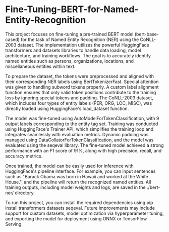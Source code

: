 # Fine-Tuning-BERT-for-Named-Entity-Recognition

This project focuses on fine-tuning a pre-trained BERT model (bert-base-cased) for the task of Named Entity Recognition (NER) using the CoNLL-2003 dataset. The implementation utilizes the powerful HuggingFace transformers and datasets libraries to handle data loading, model architecture, and training workflows. The goal is to accurately identify named entities such as persons, organizations, locations, and miscellaneous entities within text.

To prepare the dataset, the tokens were preprocessed and aligned with their corresponding NER labels using BertTokenizerFast. Special attention was given to handling subword tokens properly. A custom label alignment function ensures that only valid token positions contribute to the training loss by ignoring special tokens and padding. The CoNLL-2003 dataset, which includes four types of entity labels (PER, ORG, LOC, MISC), was directly loaded using HuggingFace's load_dataset function.

The model was fine-tuned using AutoModelForTokenClassification, with 9 output labels corresponding to the entity tag set. Training was conducted using HuggingFace's Trainer API, which simplifies the training loop and integrates seamlessly with evaluation metrics. Dynamic padding was managed using DataCollatorForTokenClassification, and the model was evaluated using the seqeval library. The fine-tuned model achieved a strong performance with an F1 score of 91%, along with high precision, recall, and accuracy metrics.

Once trained, the model can be easily used for inference with HuggingFace's pipeline interface. For example, you can input sentences such as "Barack Obama was born in Hawaii and worked at the White House.", and the pipeline will return the recognized named entities. All training outputs, including model weights and logs, are saved in the ./bert-ner/ directory.

To run this project, you can install the required dependencies using pip install transformers datasets seqeval. Future improvements may include support for custom datasets, model optimization via hyperparameter tuning, and exporting the model for deployment using ONNX or TensorFlow Serving.
